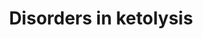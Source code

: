 ---
annotations:
- id: PW:0000002
  parent: classic metabolic pathway
  type: Pathway Ontology
  value: classic metabolic pathway
- id: PW:0002549
  parent: disease pathway
  type: Pathway Ontology
  value: succinyl-CoA:3-oxoacid transferase deficiency pathway
- id: PW:0000777
  parent: classic metabolic pathway
  type: Pathway Ontology
  value: ketone bodies degradation pathway
- id: DOID:14723
  parent: genetic disease
  type: Disease Ontology
  value: beta-ketothiolase deficiency
- id: PW:0000454
  parent: classic metabolic pathway
  type: Pathway Ontology
  value: cholesterol biosynthetic pathway
authors:
- SamDrabbe
- DeSl
- Eweitz
communities:
- RareDiseases
description: 'The disorders of Ketolysis pathway described the molecular mechanism
  utilized under starvation or fasting conditions.  This pathway was inspired by Chapter
  23 of the book of Blau, edition 4 (ISBN 3642403360 (978-3642403361)), Figure 23.3.  For
  the ketone body pathway see: [https://www.wikipathways.org/index.php/Pathway:WP5175
  WP5175] '
last-edited: 2023-02-14
organisms:
- Homo sapiens
redirect_from:
- /index.php/Pathway:WP5195
- /instance/WP5195
- /instance/WP5195_r122514
revision: r122514
schema-jsonld:
- '@context': https://schema.org/
  '@id': https://wikipathways.github.io/pathways/WP5195.html
  '@type': Dataset
  creator:
    '@type': Organization
    name: WikiPathways
  description: 'The disorders of Ketolysis pathway described the molecular mechanism
    utilized under starvation or fasting conditions.  This pathway was inspired by
    Chapter 23 of the book of Blau, edition 4 (ISBN 3642403360 (978-3642403361)),
    Figure 23.3.  For the ketone body pathway see: [https://www.wikipathways.org/index.php/Pathway:WP5175
    WP5175] '
  keywords:
  - 3-hydroxybutyric acid
  - Acetoacetyl-CoA
  - Acetyl-CoA
  - BDH1
  - CT
  - HMCS1
  - HMG-CoA
  - HSCoA
  - MAT
  - SCOT1
  - acetoacetate
  - succinate
  - succinyl-CoA
  license: CC0
  name: Disorders in ketolysis
seo: CreativeWork
title: Disorders in ketolysis
wpid: WP5195
---